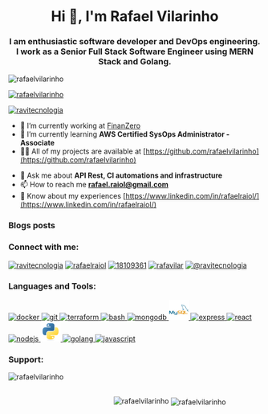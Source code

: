 <h1 align="center">Hi 👋, I'm Rafael Vilarinho</h1>
<h3 align="center">
  I am enthusiastic software developer and DevOps engineering. I work as a
  Senior Full Stack Software Engineer using MERN Stack and Golang.
</h3>

<p align="left">
  <img
    src="https://komarev.com/ghpvc/?username=rafaelvilarinho&label=Profile%20views&color=0e75b6&style=flat"
    alt="rafaelvilarinho"
  />
</p>

<p align="left">
  <a href="https://github.com/ryo-ma/github-profile-trophy"
    ><img
      src="https://github-profile-trophy.vercel.app/?username=rafaelvilarinho"
      alt="rafaelvilarinho"
  /></a>
</p>

<p align="left">
  <a href="https://twitter.com/rafavilar" target="blank"
    ><img
      src="https://img.shields.io/twitter/follow/ravitecnologia?logo=twitter&style=for-the-badge"
      alt="ravitecnologia"
  /></a>
</p>

- 🔭 I’m currently working at [FinanZero](https://www.finanzero.com.br/) 
- 🌱 I’m currently learning **AWS Certified SysOps Administrator - Associate**
- 👨‍💻 All of my projects are available at [https://github.com/rafaelvilarinho](https://github.com/rafaelvilarinho)

<!-- - 📝 I regularly write articles on [https://mszeles.com](https://mszeles.com) -->

- 💬 Ask me about **API Rest, CI automations and infrastructure**
- 📫 How to reach me **rafael.raiol@gmail.com**
- 📄 Know about my experiences [https://www.linkedin.com/in/rafaelraiol/](https://www.linkedin.com/in/rafaelraiol/)

### Blogs posts

<!-- BLOG-POST-LIST:START -->
<!-- BLOG-POST-LIST:END -->

<h3 align="left">Connect with me:</h3>
<p align="left">
  <a href="https://twitter.com/ravitecnologia" target="blank"><img
      align="center"
      src="https://raw.githubusercontent.com/rahuldkjain/github-profile-readme-generator/master/src/images/icons/Social/twitter.svg"
      alt="ravitecnologia"
      height="30"
      width="40"
  /></a>
  <a href="https://linkedin.com/in/rafaelraiol" target="blank"
    ><img
      align="center"
      src="https://raw.githubusercontent.com/rahuldkjain/github-profile-readme-generator/master/src/images/icons/Social/linked-in-alt.svg"
      alt="rafaelraiol"
      height="30"
      width="40"
  /></a>
  <a
    href="https://stackoverflow.com/users/12259650/rafael-vilarinho"
    target="blank"
    ><img
      align="center"
      src="https://raw.githubusercontent.com/rahuldkjain/github-profile-readme-generator/master/src/images/icons/Social/stack-overflow.svg"
      alt="18109361"
      height="30"
      width="40"
  /></a>
  <a href="https://instagram.com/rafavilar" target="blank"
    ><img
      align="center"
      src="https://raw.githubusercontent.com/rahuldkjain/github-profile-readme-generator/master/src/images/icons/Social/instagram.svg"
      alt="rafavilar"
      height="30"
      width="40"
  /></a>
  <a href="https://hashnode.com/@ravitecnologia" target="blank"
    ><img
      align="center"
      src="https://raw.githubusercontent.com/rahuldkjain/github-profile-readme-generator/master/src/images/icons/Social/hashnode.svg"
      alt="@ravitecnologia"
      height="30"
      width="40"
  /></a>
</p>

<h3 align="left">Languages and Tools:</h3>
<p align="left">
  <a href="https://www.docker.com/" target="_blank" rel="noreferrer">
    <img
      src="https://www.vectorlogo.zone/logos/docker/docker-icon.svg"
      alt="docker"
      width="40"
      height="40"
    />
  </a>
  <a href="https://git-scm.com/" target="_blank" rel="noreferrer">
    <img
      src="https://www.vectorlogo.zone/logos/git-scm/git-scm-icon.svg"
      alt="git"
      width="40"
      height="40"
    />
  </a>
  <a href="https://terraform.io" target="_blank" rel="noreferrer">
    <img
      src="https://www.vectorlogo.zone/logos/terraformio/terraformio-icon.svg"
      alt="terraform"
      width="40"
      height="40"
    />
  </a>
  <a href="https://www.gnu.org/software/bash/" target="_blank" rel="noreferrer">
    <img
      src="https://www.vectorlogo.zone/logos/gnu_bash/gnu_bash-icon.svg"
      alt="bash"
      width="40"
      height="40"
    />
  </a>
  <a href="https://www.mongodb.com" target="_blank" rel="noreferrer">
    <img
      src="https://www.vectorlogo.zone/logos/mongodb/mongodb-icon.svg"
      alt="mongodb"
      width="40"
      height="40"
    />
  </a>
  <a href="https://www.mysql.com/" target="_blank" rel="noreferrer">
    <img
      src="https://raw.githubusercontent.com/devicons/devicon/master/icons/mysql/mysql-original-wordmark.svg"
      alt="mysql"
      width="40"
      height="40"
    />
  </a>
  <a href="https://expressjs.com/" target="_blank" rel="noreferrer">
    <img
      src="https://www.vectorlogo.zone/logos/expressjs/expressjs-icon.svg"
      alt="express"
      width="40"
      height="40"
    />
  </a>
  <a href="https://reactjs.org/" target="_blank" rel="noreferrer">
    <img
      src="https://www.vectorlogo.zone/logos/reactjs/reactjs-icon.svg"
      alt="react"
      width="40"
      height="40"
    />
  </a>
  <a href="https://nodejs.org" target="_blank" rel="noreferrer">
    <img
      src="https://www.vectorlogo.zone/logos/nodejs/nodejs-icon.svg"
      alt="nodejs"
      width="40"
      height="40"
    />
  </a>
  <a href="https://www.python.org" target="_blank" rel="noreferrer">
    <img
      src="https://raw.githubusercontent.com/devicons/devicon/master/icons/python/python-original.svg"
      alt="python"
      width="40"
      height="40"
    />
  </a>
  <a href="https://www.go.dev" target="_blank" rel="noreferrer">
    <img
      src="https://www.vectorlogo.zone/logos/golang/golang-icon.svg"
      alt="golang"
      width="40"
      height="40"
    />
  </a>
  <a href="https://developer.mozilla.org/en-US/docs/Web/JavaScript" target="_blank" rel="noreferrer">
    <img
      src="https://www.vectorlogo.zone/logos/javascript/javascript-icon.svg"
      alt="javascript"
      width="40"
      height="40"
    />
  </a>
</p>

<h3 align="left">Support:</h3>
<p>
  <a href="https://www.buymeacoffee.com/rafaelvilarinho">
    <img
      align="left"
      src="https://cdn.buymeacoffee.com/buttons/v2/default-yellow.png"
      height="50"
      width="210"
      alt="rafaelvilarinho"
  /></a>
</p>
<br /><br />

<p>
  <img
    align="left"
    src="https://github-readme-stats.vercel.app/api/top-langs?username=rafaelvilarinho&show_icons=true&locale=en&layout=compact"
    alt="rafaelvilarinho"
  />
</p>

<p>
  &nbsp;<img
    align="center"
    src="https://github-readme-stats.vercel.app/api?username=rafaelvilarinho&show_icons=true&locale=en"
    alt="rafaelvilarinho"
  />
</p>
